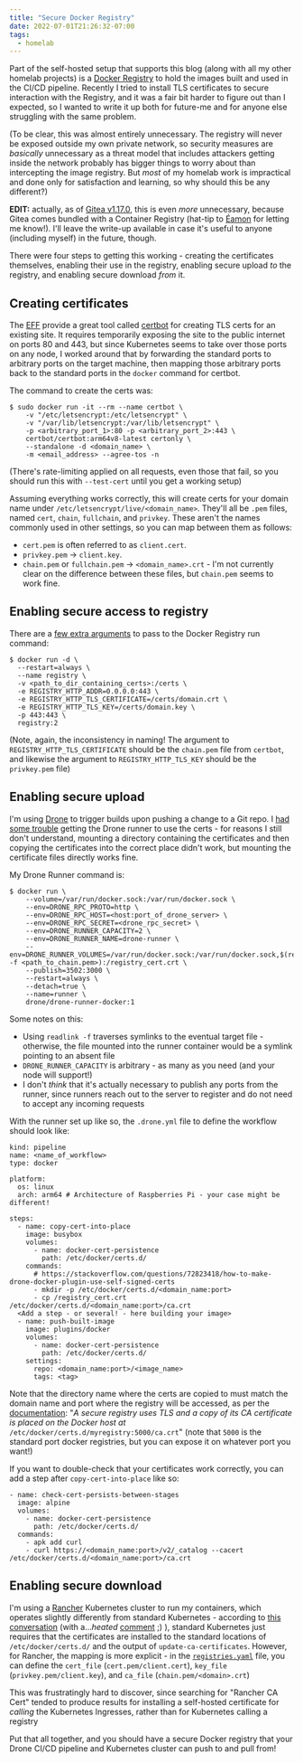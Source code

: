 ```yaml
---
title: "Secure Docker Registry"
date: 2022-07-01T21:26:32-07:00
tags:
  - homelab
---
```

Part of the self-hosted setup that supports this blog (along with all my other homelab projects) is a [Docker Registry](https://docs.docker.com/registry/) to hold the images built and used in the CI/CD pipeline. Recently I tried to install TLS certificates to secure interaction with the Registry, and it was a fair bit harder to figure out than I expected, so I wanted to write it up both for future-me and for anyone else struggling with the same problem.
<!--more-->
(To be clear, this was almost entirely unnecessary. The registry will never be exposed outside my own private network, so security measures are _basically_ unnecessary as a threat model that includes attackers getting inside the network probably has bigger things to worry about than intercepting the image registry. But _most_ of my homelab work is impractical and done only for satisfaction and learning, so why should this be any different?)

**EDIT:** actually, as of [Gitea v1.17.0](https://github.com/go-gitea/gitea/releases/tag/v1.17.0), this is even _more_ unnecessary, because Gitea comes bundled with a Container Registry (hat-tip to [Éamon](https://twitter.com/cloudycelt/) for letting me know!). I'll leave the write-up available in case it's useful to anyone (including myself) in the future, though.

There were four steps to getting this working - creating the certificates themselves, enabling their use in the registry, enabling secure upload _to_ the registry, and enabling secure download _from_ it.

## Creating certificates

The [EFF](https://www.eff.org/) provide a great tool called [certbot](https://certbot.eff.org/) for creating TLS certs for an existing site. It requires temporarily exposing the site to the public internet on ports 80 and 443, but since Kubernetes seems to take over those ports on any node, I worked around that by forwarding the standard ports to arbitrary ports on the target machine, then mapping those arbitrary ports back to the standard ports in the `docker` command for certbot.

The command to create the certs was:

```
$ sudo docker run -it --rm --name certbot \
    -v "/etc/letsencrypt:/etc/letsencrypt" \
    -v "/var/lib/letsencrypt:/var/lib/letsencrypt" \
    -p <arbitrary_port_1>:80 -p <arbitrary_port_2>:443 \
    certbot/certbot:arm64v8-latest certonly \
    --standalone -d <domain_name> \
    -m <email_address> --agree-tos -n
```

(There's rate-limiting applied on all requests, even those that fail, so you should run this with `--test-cert` until you get a working setup)

Assuming everything works correctly, this will create certs for your domain name under `/etc/letsencrypt/live/<domain_name>`. They'll all be `.pem` files, named `cert`, `chain`, `fullchain`, and `privkey`. These aren't the names commonly used in other settings, so you can map between them as follows:
* `cert.pem` is often referred to as `client.cert`.
* `privkey.pem` -> `client.key`.
* `chain.pem` or `fullchain.pem` -> `<domain_name>.crt` - I'm not currently clear on the difference between these files, but `chain.pem` seems to work fine.

## Enabling secure access to registry

There are a [few extra arguments](https://docs.docker.com/registry/deploying/#run-an-externally-accessible-registry) to pass to the Docker Registry run command:

```
$ docker run -d \
  --restart=always \
  --name registry \
  -v <path_to_dir_containing_certs>:/certs \
  -e REGISTRY_HTTP_ADDR=0.0.0.0:443 \
  -e REGISTRY_HTTP_TLS_CERTIFICATE=/certs/domain.crt \
  -e REGISTRY_HTTP_TLS_KEY=/certs/domain.key \
  -p 443:443 \
  registry:2
```

(Note, again, the inconsistency in naming! The argument to `REGISTRY_HTTP_TLS_CERTIFICATE` should be the `chain.pem` file from `certbot`, and likewise the argument to `REGISTRY_HTTP_TLS_KEY` should be the `privkey.pem` file)

## Enabling secure upload

I'm using [Drone](https://www.drone.io/) to trigger builds upon pushing a change to a Git repo. I [had some trouble](https://stackoverflow.com/questions/72823418/how-to-make-drone-docker-plugin-use-self-signed-certs) getting the Drone runner to use the certs - for reasons I still don't understand, mounting a directory containing the certificates and then copying the certificates into the correct place didn't work, but mounting the certificate files directly works fine.

My Drone Runner command is:

```
$ docker run \
    --volume=/var/run/docker.sock:/var/run/docker.sock \
    --env=DRONE_RPC_PROTO=http \
    --env=DRONE_RPC_HOST=<host:port_of_drone_server> \
    --env=DRONE_RPC_SECRET=<drone_rpc_secret> \
    --env=DRONE_RUNNER_CAPACITY=2 \
    --env=DRONE_RUNNER_NAME=drone-runner \
    --env=DRONE_RUNNER_VOLUMES=/var/run/docker.sock:/var/run/docker.sock,$(readlink -f <path_to_chain.pem>):/registry_cert.crt \
    --publish=3502:3000 \
    --restart=always \
    --detach=true \
    --name=runner \
    drone/drone-runner-docker:1
```

Some notes on this:
* Using `readlink -f` traverses symlinks to the eventual target file - otherwise, the file mounted into the runner container would be a symlink pointing to an absent file
* `DRONE_RUNNER_CAPACITY` is arbitrary - as many as you need (and your node will support!)
* I don't _think_ that it's actually necessary to publish any ports from the runner, since runners reach out to the server to register and do not need to accept any incoming requests

With the runner set up like so, the `.drone.yml` file to define the workflow should look like:

```
kind: pipeline
name: <name_of_workflow>
type: docker

platform:
  os: linux
  arch: arm64 # Architecture of Raspberries Pi - your case might be different!

steps:
  - name: copy-cert-into-place
    image: busybox
    volumes:
      - name: docker-cert-persistence
        path: /etc/docker/certs.d/
    commands:
      # https://stackoverflow.com/questions/72823418/how-to-make-drone-docker-plugin-use-self-signed-certs
      - mkdir -p /etc/docker/certs.d/<domain_name:port>
      - cp /registry_cert.crt /etc/docker/certs.d/<domain_name:port>/ca.crt
  <Add a step - or several! - here building your image>
  - name: push-built-image
    image: plugins/docker
    volumes:
      - name: docker-cert-persistence
        path: /etc/docker/certs.d/
    settings:
      repo: <domain_name:port>/<image_name>
      tags: <tag>
```

Note that the directory name where the certs are copied to must match the domain name and port where the registry will be accessed, as per the [documentation](https://docs.docker.com/engine/reference/commandline/dockerd/#insecure-registries): "_A secure registry uses TLS and a copy of its CA certificate is placed on the Docker host at_ `/etc/docker/certs.d/myregistry:5000/ca.crt`" (note that `5000` is the standard port docker registries, but you can expose it on whatever port you want!)

If you want to double-check that your certificates work correctly, you can add a step after `copy-cert-into-place` like so:

```
- name: check-cert-persists-between-stages
  image: alpine
  volumes:
    - name: docker-cert-persistence
      path: /etc/docker/certs.d/
  commands:
    - apk add curl
    - curl https://<domain_name:port>/v2/_catalog --cacert /etc/docker/certs.d/<domain_name:port>/ca.crt
```

## Enabling secure download

I'm using a [Rancher](https://rancher.com/products/rancher) Kubernetes cluster to run my containers, which operates slightly differently from standard Kubernetes - according to [this conversation](https://github.com/kubernetes/kubernetes/issues/43924) (with a..._heated_ [comment](https://github.com/kubernetes/kubernetes/issues/43924#issuecomment-296578318) ;) ), standard Kubernetes just requires that the certificates are installed to the standard locations of `/etc/docker/certs.d/` and the output of `update-ca-certificates`. However, for Rancher, the mapping is more explicit - in the [`registries.yaml`](https://rancher.com/docs/k3s/latest/en/installation/private-registry/) file, you can define the `cert_file` (`cert.pem/client.cert`), `key_file` (`privkey.pem/client.key`), and `ca_file` (`chain.pem/<domain>.crt`)

This was frustratingly hard to discover, since searching for "Rancher CA Cert" tended to produce results for installing a self-hosted certificate for _calling_ the Kubernetes Ingresses, rather than for Kubernetes calling a registry

Put that all together, and you should have a secure Docker registry that your Drone CI/CD pipeline and Kubernetes cluster can push to and pull from!
